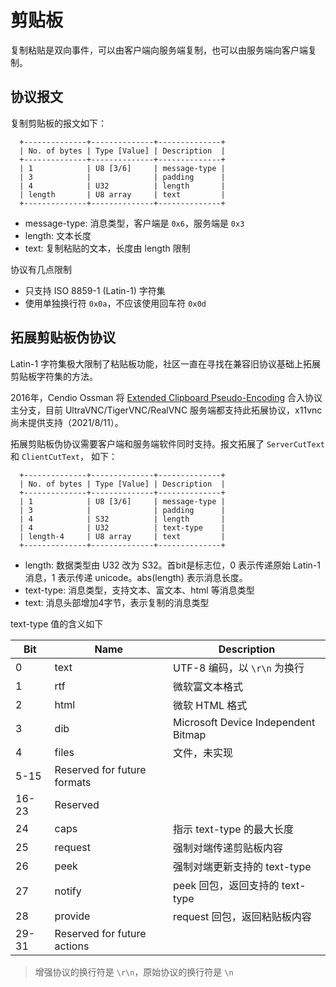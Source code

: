 # 剪贴板

复制粘贴是双向事件，可以由客户端向服务端复制，也可以由服务端向客户端复制。

## 协议报文

复制剪贴板的报文如下：

```
  +--------------+--------------+--------------+
  | No. of bytes | Type [Value] | Description  |
  +--------------+--------------+--------------+
  | 1            | U8 [3/6]     | message-type |
  | 3            |              | padding      |
  | 4            | U32          | length       |
  | length       | U8 array     | text         |
  +--------------+--------------+--------------+
```

- message-type: 消息类型，客户端是 `0x6`，服务端是 `0x3`
- length: 文本长度
- text: 复制粘贴的文本，长度由 length 限制

协议有几点限制

- 只支持 ISO 8859-1 (Latin-1) 字符集
- 使用单独换行符 `0x0a`，不应该使用回车符 `0x0d`

## 拓展剪贴板伪协议

Latin-1 字符集极大限制了粘贴板功能，社区一直在寻找在兼容旧协议基础上拓展剪贴板字符集的方法。

2016年，Cendio Ossman 将 [Extended Clipboard Pseudo-Encoding](https://github.com/rfbproto/rfbproto/commit/08018f655acd52970680b34021159924357efb5d) 合入协议主分支，目前 UltraVNC/TigerVNC/RealVNC 服务端都支持此拓展协议，x11vnc 尚未提供支持（2021/8/11）。

拓展剪贴板伪协议需要客户端和服务端软件同时支持。报文拓展了 `ServerCutText` 和 `ClientCutText`， 如下：

```
  +--------------+--------------+--------------+
  | No. of bytes | Type [Value] | Description  |
  +--------------+--------------+--------------+
  | 1            | U8 [3/6]     | message-type |
  | 3            |              | padding      |
  | 4            | S32          | length       |
  | 4            | U32          | text-type    |
  | length-4     | U8 array     | text         |
  +--------------+--------------+--------------+
```

- length: 数据类型由 U32 改为 S32。首bit是标志位，0 表示传递原始 Latin-1 消息，1 表示传递 unicode。abs(length) 表示消息长度。
- text-type: 消息类型，支持文本、富文本、html 等消息类型
- text: 消息头部增加4字节，表示复制的消息类型

text-type 值的含义如下

| Bit	| Name | Description |
|-|-|---|
| 0	| text | UTF-8 编码，以 `\r\n` 为换行 |
| 1| rtf | 微软富文本格式 |
| 2	| html | 微软 HTML 格式 |
| 3	| dib | Microsoft Device Independent Bitmap |
| 4	| files | 文件，未实现 |
| 5-15| Reserved for future formats |
| 16-23	| Reserved |
| 24	| caps | 指示 text-type 的最大长度 |
| 25	| request | 强制对端传递剪贴板内容 |
| 26	| peek | 强制对端更新支持的 text-type |
| 27	| notify | peek 回包，返回支持的 text-type |
| 28	| provide | request 回包，返回粘贴板内容 |
| 29-31	| Reserved for future actions | |

> 增强协议的换行符是 `\r\n`，原始协议的换行符是 `\n`